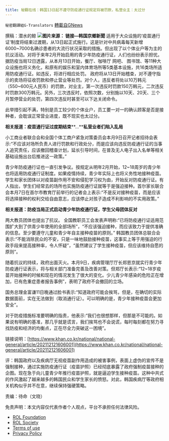 ```yaml
---
title: 秘翻在线：韩国13日起不遵守防疫通行证规定将被罚款，私营业主：太过分
---
```

`秘密翻譯組G-Translators` [轉載自GNews](https://gnews.org/zh-hans/1750142/)

撰稿：潜水的鲸
![](https://assets.gnews.org/wp-content/uploads/2021/12/画像1-13.jpg)**图片来源： 链接—韩国京鄉新聞**
适用于大众设施的‘疫苗通行证’制度将结束过渡期，从13日起正式施行。这是针对中共病毒每天新增6000~7000名确诊患者的大流行状况采取的措施。但出现了以个体业户等为主的抗议活动。对将于来年2月开始启用的青少年防疫通行证，人们也纷纷表示担忧。
据防疫当局12日透露，从本月13日开始，餐厅、咖啡厅 网吧、 图书馆、等11种大众设施也将义务化，和原有的娱乐和室内体育场所等5类基本设施，共16类场所适用防疫通行证。如违反，将进行相应处罚。
政府将从13日开始稽查，对不遵守指示的卖场将征收罚款和停止营业等处罚。对个人，违反者将处以10万韩元（550~600元人民币）的罚款，对业主，第一次违反时罚款150万韩元，二次违反时罚款300万韩元。另外，三次违反时，依照次数，分别施以10天、20天、三个月暂停营业的处罚，第四次违反时甚至可以下达关闭命令。

此举措引起不满，特别是员工较少的个体业户，员工要一对一的确认顾客是否是接种者，会耽误正常营业进度，既不现实也太过分。

**相关报道：疫苗通行证过度期结束****…****私营业者们陷入乱局**

小工商业者联合会和全国个体工商户紧急对策委员会本月9日召开记者招待会表示:“不应该对场所负责人进行罚款和行政处分，而是应该向违反防疫通行证的当事人追究责任，应该撤回稽查计划，延长引导时间，在普及无人电子出入名单等相关基础设施出台后推进这一政策。”

青少年防疫通行证也一直引发争议。按规定从明年2月开始，12~18周岁的青少年也将适用防疫通行证制度。如果疫情持续，青少年实际上也将义务性地接种疫苗。学生和家长团体以对疫苗副作用不安和侵犯学习权为由，开始反对防疫通行证。有人指出，学生们经常去的场所也实施防疫通行证就等于是强迫接种。首尔家长联合会本月7日在首尔市教育厅前举行的记者会上表示:“不是反对接种疫苗，而是应该将选择接种的权利交给自由意志，应该停止对孩子造成不利影响的不实用政策。”

**相关报道：防疫当局正式启动青少年防疫通行证，学生父母团体反对**

两大教员团体也提出了抗议。 全国教职员工会发表声明称:“已将防疫通行证适用范围扩大到了供青少年使用的全部场所”，“不应该强迫接种，而应该致力于提供准确的信息。至少要遵守儿童和青少年自主接种疫苗的原则。” 韩国教员团体总联合会表示:“不能消除民众的不安，只是一味地鼓励接种疫苗，这事实上等于用强迫的行政手段来提高接种率，令人怀疑”，“虽然建议了学生接种疫苗，但应该维持自愿的原则”。

随着抗议的持续，政府出面灭火。本月9日，疾病管理厅厅长郑恩京就实行青少年防疫通行证表示，将与相关部门准备完善及改善对策。但郑厅长表示:“12~18岁疫苗开始接种的时候和现在的情况发生了很大的变化。少儿青少年感染的危险正在增加，已有危重症患者报告事例”，表明了政府不会撤回的立场。

国务总理金富谦11日晚通过脸书表示:“知道政府可能会挨骂，但是，在确切的实际数据面前，实在无法做到（取消通行证）。可以明确的是，青少年接种疫苗会更加安全”。

对于防疫措施标准要明确的指责，他表示:“我们也很想那样，但那是不可能的。如果说有明确的基准，那几乎就是谎言，我们挨骂也不会说谎，每时每刻都在努力寻找防疫和经济的均衡点，正在尽全力突破这一困境”。

链接说明：[https://www.khan.co.kr/national/national-general/article/202112121606001](https://www.khan.co.kr/national/national-general/article/202112121606001)

评：韩国政府以及疾病厅无视疫苗副作用造成的被害事例，表面上虚伪的宣传不是强制接种，通过实施防疫通行证（疫苗护照）已经彻底暴露了政府强制疫苗接种的企图。现在急于向儿童青少年推行疫苗护照，就是逼迫学生接种疫苗。这种中共式的作风激起了越来越多的韩国民众和学生家长的愤怒。对此，韩国疾病厅等政府相关机构似乎并不在意，继续保持强硬策略。

责编：待命（文晓）

 

免责声明：本文内容仅代表作者个人观点，平台不承担任何法律风险。

- [ROL Foundation](https://rolfoundation.org/)
- [ROL Society](https://rolsociety.org/)
- [Terms of use](https://gnews.org/terms-of-use-3/)
- [Privacy Policy](https://gnews.org/privacy-policy/)
